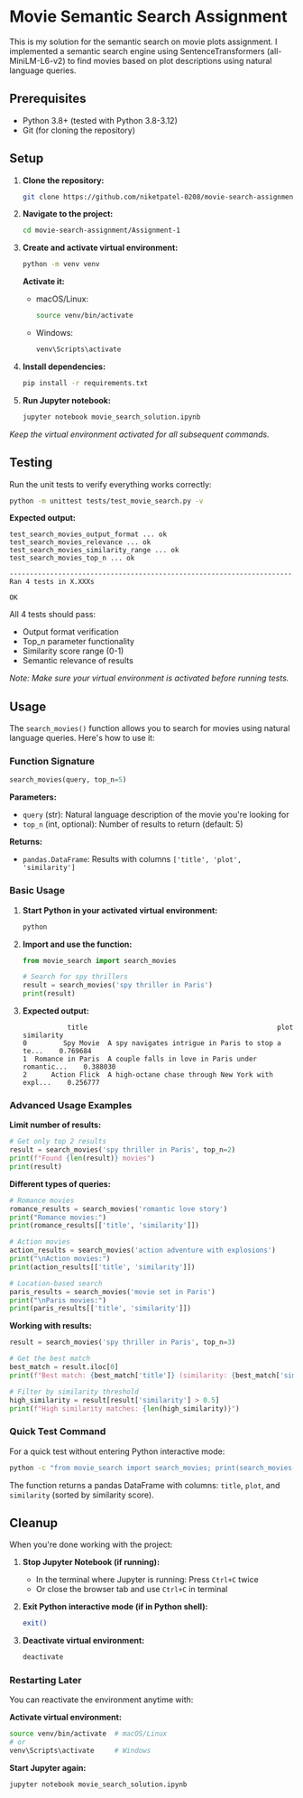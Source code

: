 # Movie Semantic Search Assignment

This is my solution for the semantic search on movie plots assignment. I implemented a semantic search engine using SentenceTransformers (all-MiniLM-L6-v2) to find movies based on plot descriptions using natural language queries.

## Prerequisites

- Python 3.8+ (tested with Python 3.8-3.12)
- Git (for cloning the repository)

## Setup

1. **Clone the repository:**
   ```bash
   git clone https://github.com/niketpatel-0208/movie-search-assignment.git
   ```

2. **Navigate to the project:**
   ```bash
   cd movie-search-assignment/Assignment-1
   ```

3. **Create and activate virtual environment:**
   ```bash
   python -m venv venv
   ```
   
   **Activate it:**
   - macOS/Linux:
     ```bash
     source venv/bin/activate
     ```
   - Windows:
     ```bash
     venv\Scripts\activate
     ```

4. **Install dependencies:**
   ```bash
   pip install -r requirements.txt
   ```

5. **Run Jupyter notebook:**
   ```bash
   jupyter notebook movie_search_solution.ipynb
   ```

*Keep the virtual environment activated for all subsequent commands.*

## Testing

Run the unit tests to verify everything works correctly:

```bash
python -m unittest tests/test_movie_search.py -v
```

**Expected output:**
```
test_search_movies_output_format ... ok
test_search_movies_relevance ... ok  
test_search_movies_similarity_range ... ok
test_search_movies_top_n ... ok

----------------------------------------------------------------------
Ran 4 tests in X.XXXs

OK
```

All 4 tests should pass:
- Output format verification
- Top_n parameter functionality  
- Similarity score range (0-1)
- Semantic relevance of results

*Note: Make sure your virtual environment is activated before running tests.*

## Usage

The `search_movies()` function allows you to search for movies using natural language queries. Here's how to use it:

### Function Signature
```python
search_movies(query, top_n=5)
```

**Parameters:**
- `query` (str): Natural language description of the movie you're looking for
- `top_n` (int, optional): Number of results to return (default: 5)

**Returns:**
- `pandas.DataFrame`: Results with columns `['title', 'plot', 'similarity']`

### Basic Usage

1. **Start Python in your activated virtual environment:**
   ```bash
   python
   ```

2. **Import and use the function:**
   ```python
   from movie_search import search_movies

   # Search for spy thrillers
   result = search_movies('spy thriller in Paris')
   print(result)
   ```

3. **Expected output:**
   ```
              title                                               plot  similarity
   0         Spy Movie  A spy navigates intrigue in Paris to stop a te...    0.769684
   1  Romance in Paris  A couple falls in love in Paris under romantic...    0.388030
   2      Action Flick  A high-octane chase through New York with expl...    0.256777
   ```

### Advanced Usage Examples

**Limit number of results:**
```python
# Get only top 2 results
result = search_movies('spy thriller in Paris', top_n=2)
print(f"Found {len(result)} movies")
print(result)
```

**Different types of queries:**
```python
# Romance movies
romance_results = search_movies('romantic love story')
print("Romance movies:")
print(romance_results[['title', 'similarity']])

# Action movies
action_results = search_movies('action adventure with explosions')
print("\nAction movies:")
print(action_results[['title', 'similarity']])

# Location-based search
paris_results = search_movies('movie set in Paris')
print("\nParis movies:")
print(paris_results[['title', 'similarity']])
```

**Working with results:**
```python
result = search_movies('spy thriller in Paris', top_n=3)

# Get the best match
best_match = result.iloc[0]
print(f"Best match: {best_match['title']} (similarity: {best_match['similarity']:.4f})")

# Filter by similarity threshold
high_similarity = result[result['similarity'] > 0.5]
print(f"High similarity matches: {len(high_similarity)}")
```

### Quick Test Command
For a quick test without entering Python interactive mode:
```bash
python -c "from movie_search import search_movies; print(search_movies('spy thriller in Paris', top_n=2))"
```

The function returns a pandas DataFrame with columns: `title`, `plot`, and `similarity` (sorted by similarity score).

## Cleanup

When you're done working with the project:

1. **Stop Jupyter Notebook (if running):**
   - In the terminal where Jupyter is running: Press `Ctrl+C` twice
   - Or close the browser tab and use `Ctrl+C` in terminal

2. **Exit Python interactive mode (if in Python shell):**
   ```bash
   exit()
   ```

3. **Deactivate virtual environment:**
   ```bash
   deactivate
   ```

### Restarting Later

You can reactivate the environment anytime with:

**Activate virtual environment:**
```bash
source venv/bin/activate  # macOS/Linux
# or
venv\Scripts\activate     # Windows
```

**Start Jupyter again:**
```bash
jupyter notebook movie_search_solution.ipynb
```
